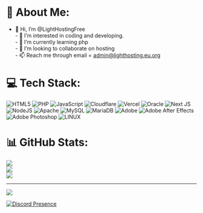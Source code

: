 # 💫 About Me:
- 👋 Hi, I’m @LightHostingFree<br>- 👀 I’m interested in coding and developing.<br>- 🌱 I’m currently learning php<br>- 💞️ I’m looking to collaborate on hosting<br>- 📫 Reach me through email = admin@lighthosting.eu.org<br>


# 💻 Tech Stack:
![HTML5](https://img.shields.io/badge/html5-%23E34F26.svg?style=for-the-badge&logo=html5&logoColor=white) ![PHP](https://img.shields.io/badge/php-%23777BB4.svg?style=for-the-badge&logo=php&logoColor=white) ![JavaScript](https://img.shields.io/badge/javascript-%23323330.svg?style=for-the-badge&logo=javascript&logoColor=%23F7DF1E) ![Cloudflare](https://img.shields.io/badge/Cloudflare-F38020?style=for-the-badge&logo=Cloudflare&logoColor=white) ![Vercel](https://img.shields.io/badge/vercel-%23000000.svg?style=for-the-badge&logo=vercel&logoColor=white) ![Oracle](https://img.shields.io/badge/Oracle-F80000?style=for-the-badge&logo=oracle&logoColor=white) ![Next JS](https://img.shields.io/badge/Next-black?style=for-the-badge&logo=next.js&logoColor=white) ![NodeJS](https://img.shields.io/badge/node.js-6DA55F?style=for-the-badge&logo=node.js&logoColor=white) ![Apache](https://img.shields.io/badge/apache-%23D42029.svg?style=for-the-badge&logo=apache&logoColor=white) ![MySQL](https://img.shields.io/badge/mysql-%2300000f.svg?style=for-the-badge&logo=mysql&logoColor=white) ![MariaDB](https://img.shields.io/badge/MariaDB-003545?style=for-the-badge&logo=mariadb&logoColor=white) ![Adobe](https://img.shields.io/badge/adobe-%23FF0000.svg?style=for-the-badge&logo=adobe&logoColor=white) ![Adobe After Effects](https://img.shields.io/badge/Adobe%20After%20Effects-9999FF.svg?style=for-the-badge&logo=Adobe%20After%20Effects&logoColor=white) ![Adobe Photoshop](https://img.shields.io/badge/adobe%20photoshop-%2331A8FF.svg?style=for-the-badge&logo=adobe%20photoshop&logoColor=white) ![LINUX](https://img.shields.io/badge/Linux-FCC624?style=for-the-badge&logo=linux&logoColor=black)
# 📊 GitHub Stats:
![](https://github-readme-stats.vercel.app/api?username=LightHostingFree&theme=flag-india&hide_border=true&include_all_commits=true&count_private=true)<br/>
![](https://github-readme-streak-stats.herokuapp.com/?user=LightHostingFree&theme=flag-india&hide_border=true)<br/>
![](https://github-readme-stats.vercel.app/api/top-langs/?username=LightHostingFree&theme=flag-india&hide_border=true&include_all_commits=true&count_private=true&layout=compact)

---
[![](https://visitcount.itsvg.in/api?id=LightHostingFree&icon=0&color=0)](https://visitcount.itsvg.in)

[![Discord Presence](https://lanyard.cnrad.dev/api/1146756653505593441)](https://discord.com/users/1146756653505593441)

